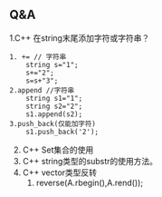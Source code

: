 ##  Q&A
1.C++ 在string末尾添加字符或字符串？

```
1. += // 字符串
	string s="1";
	s+="2";
	s=s+"3";
2.append //字符串
	string s1="1";
	string s2="2";
	s1.append(s2);
3.push_back(仅能加字符)
	s1.push_back('2');
```



2. C++ Set集合的使用
3. C++ string类型的substr的使用方法。
4. C++ vector类型反转
   1. reverse(A.rbegin(),A.rend());